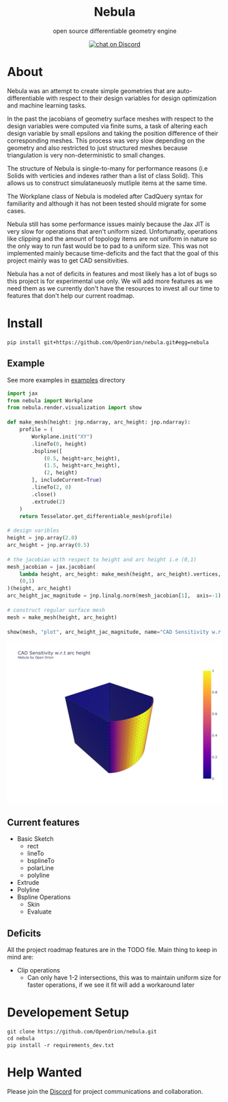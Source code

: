 <h1 align="center">Nebula</h1>

<p align="center">open source differentiable geometry engine</p>

<p align="center">
    <a href="https://discord.gg/H7qRauGkQ6">
        <img src="https://img.shields.io/discord/913193916885524552?logo=discord"
            alt="chat on Discord">
    </a>
</p>



# About
Nebula was an attempt to create simple geometries that are auto-differentiable with respect to their design variables for design optimization and machine learning tasks. 

In the past the jacobians of geometry surface meshes with respect to the design variables were computed via finite sums, a task of altering each design variable by small epsilons and taking the position difference of their corresponding meshes. This process was very slow depending on the geometry and also restricted to just structured meshes because triangulation is very non-deterministic to small changes.

The structure of Nebula is single-to-many for performance reasons (i.e Solids with verticies and indexes rather than a list of class Solid). This allows us to construct simulataneuosly mutliple items at the same time.

The Workplane class of Nebula is modeled after CadQuery syntax for familiarity and although it has not been tested should migrate for some cases.

Nebula still has some performance issues mainly because the Jax JIT is very slow for operations that aren't uniform sized. Unfortunatly, operations like clipping and the amount of topology items are not uniform in nature so the only way to run fast would be to pad to a uniform size. This was not implemented mainly because time-deficits and the fact that the goal of this project mainly was to get CAD sensitivities.

Nebula has a not of deficits in features and most likely has a lot of bugs so this project is for experimental use only. We will add more features as we need them as we currently don't have the resources to invest all our time to features that don't help our current roadmap.


# Install
```
pip install git+https://github.com/OpenOrion/nebula.git#egg=nebula
```



## Example 
See more examples in [examples](/examples) directory

```python
import jax
from nebula import Workplane
from nebula.render.visualization import show

def make_mesh(height: jnp.ndarray, arc_height: jnp.ndarray):
    profile = (
        Workplane.init("XY")
        .lineTo(0, height)
        .bspline([
            (0.5, height+arc_height), 
            (1.5, height+arc_height), 
            (2, height)
        ], includeCurrent=True)
        .lineTo(2, 0)
        .close()
        .extrude(2)
    )
    return Tesselator.get_differentiable_mesh(profile)

# design varibles
height = jnp.array(2.0)
arc_height = jnp.array(0.5)

# the jacobian with respect to height and arc height i.e (0,1)
mesh_jacobian = jax.jacobian(
    lambda height, arc_height: make_mesh(height, arc_height).vertices,
    (0,1)
)(height, arc_height)
arc_height_jac_magnitude = jnp.linalg.norm(mesh_jacobian[1],  axis=-1)

# construct regular surface mesh
mesh = make_mesh(height, arc_height)

show(mesh, "plot", arc_height_jac_magnitude, name="CAD Sensitivity w.r.t arc height<br><sup>Nebula by Open Orion</sup>")
```

![./assets/example1_arc_height.png](./assets/example1_arc_height.png)


## Current features

* Basic Sketch
    - rect
    - lineTo
    - bsplineTo
    - polarLine
    - polyline
* Extrude
* Polyline
* Bspline Operations
    - Skin
    - Evaluate


## Deficits
All the project roadmap features are in the TODO file. Main thing to keep in mind are:
* Clip operations 
    - Can only have 1-2 intersections, this was to maintain uniform size for faster operations, if we see it fit will add a workaround later


# Developement Setup
```
git clone https://github.com/OpenOrion/nebula.git
cd nebula
pip install -r requirements_dev.txt
```

# Help Wanted
Please join the [Discord](https://discord.gg/H7qRauGkQ6) for project communications and collaboration.

